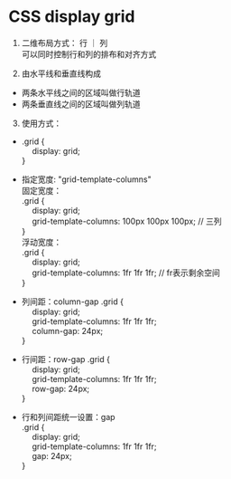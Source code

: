 # CSS display grid
1. 二维布局方式： 行 ｜ 列  
   可以同时控制行和列的排布和对齐方式  
  
2. 由水平线和垂直线构成   
  - 两条水平线之间的区域叫做行轨道  
  - 两条垂直线之间的区域叫做列轨道  

3. 使用方式：  
-  .grid {  
    &emsp; display: grid;  
  }

- 指定宽度: "grid-template-columns"  
  固定宽度：  
  .grid {  
    &emsp; display: grid;  
    &emsp; grid-template-columns: 100px 100px 100px; // 三列   
  }  
  浮动宽度：  
  .grid {  
    &emsp; display: grid;  
    &emsp; grid-template-columns: 1fr 1fr 1fr; // fr表示剩余空间  
  }

- 列间距：column-gap
  .grid {  
    &emsp; display: grid;  
    &emsp; grid-template-columns: 1fr 1fr 1fr;  
    &emsp; column-gap: 24px;  
  }


- 行间距：row-gap
  .grid {  
    &emsp; display: grid;  
    &emsp; grid-template-columns: 1fr 1fr 1fr;  
    &emsp; row-gap: 24px;  
  }

- 行和列间距统一设置：gap  
  .grid {  
    &emsp; display: grid;  
    &emsp; grid-template-columns: 1fr 1fr 1fr;  
    &emsp; gap: 24px;  
  }

  


